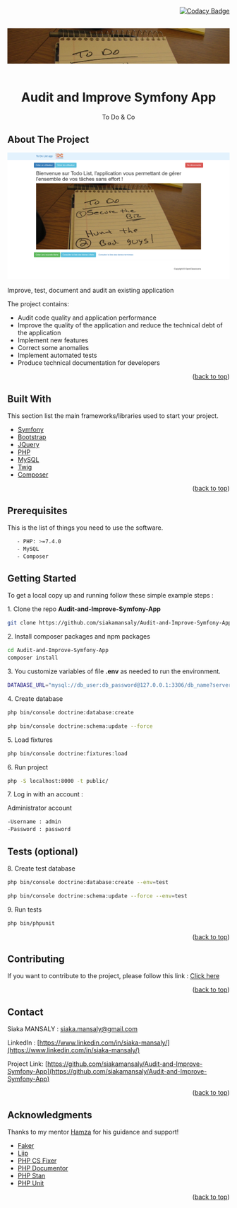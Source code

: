 <div id="top"></div>
<div align="right">

[![Codacy Badge](https://app.codacy.com/project/badge/Grade/4b661091257a4175bacf4a81cf6c0cf9)](https://www.codacy.com/gh/siakamansaly/ToDoAndCo/dashboard?utm_source=github.com&amp;utm_medium=referral&amp;utm_content=siakamansaly/ToDoAndCo&amp;utm_campaign=Badge_Grade)

</div>
<!-- PROJECT LOGO -->
<br />
<div align="center">
  <a href="https://github.com/siakamansaly/Audit-and-Improve-Symfony-App">
    <img src="public/img/todolist_content.jpg" alt="Logo">
  </a>
  <br />
  <br />
  <h1 align="center">Audit and Improve Symfony App</h1>
  <p align="center">
    To Do & Co
  </p>
</div>

<!-- ABOUT THE PROJECT -->
## About The Project

<div align="center">
    <img src="public/img/Screenshot.png" alt="Screenshot" width="700px">
</div>
<p>Improve, test, document and audit an existing application</p>
<p>The project contains:</p>
<ul>
  <li>Audit code quality and application performance</li>
  <li>Improve the quality of the application and reduce the technical debt of the application</li>
  <li>Implement new features</li>
  <li>Correct some anomalies</li>
  <li>Implement automated tests</li>
  <li>Produce technical documentation for developers</li>
</ul>

<p align="right">(<a href="#top">back to top</a>)</p>

<!-- Built With -->
## Built With

This section list the main frameworks/libraries used to start your project.
<ul>
  <li><a href="https://symfony.com/doc/5.4/index.html" target="_blank">Symfony</a></li>
  <li><a href="https://getbootstrap.com/" target="_blank">Bootstrap</a></li>
  <li><a href="https://jquery.com" target="_blank">JQuery</a></li>
  <li><a href="https://www.php.net/" target="_blank">PHP</a></li>
  <li><a href="https://www.mysql.com/fr/">MySQL</a></li>
  <li><a href="https://twig.symfony.com/" target="_blank">Twig</a></li>
  <li><a href="https://getcomposer.org/" target="_blank">Composer</a></li>
</ul>

<p align="right">(<a href="#top">back to top</a>)</p>

<!-- Prerequisites -->
## Prerequisites

This is the list of things you need to use the software.
   ```sh
      - PHP: >=7.4.0
      - MySQL
      - Composer
   ```
<!-- GETTING STARTED -->
## Getting Started

To get a local copy up and running follow these simple example steps :

1.&nbsp;Clone the repo **Audit-and-Improve-Symfony-App**
   ```sh
   git clone https://github.com/siakamansaly/Audit-and-Improve-Symfony-App.git
   ```

2.&nbsp;Install composer packages and npm packages
   ```sh
   cd Audit-and-Improve-Symfony-App
   composer install
   ```
3.&nbsp;You customize variables of file **.env** as needed to run the environment.
   ```sh
   DATABASE_URL="mysql://db_user:db_password@127.0.0.1:3306/db_name?serverVersion=5.7&charset=utf8mb4"
   ```
4.&nbsp;Create database
   ```sh
   php bin/console doctrine:database:create
   ```
   ```sh
   php bin/console doctrine:schema:update --force
   ```
5.&nbsp;Load fixtures
   ```sh
   php bin/console doctrine:fixtures:load
   ```

6.&nbsp;Run project
   ```sh
   php -S localhost:8000 -t public/
   ```  

7.&nbsp;Log in with an account :

   Administrator account
   ```sh
   -Username : admin
   -Password : password
   ```

<!-- OPTIONAL -->
## Tests (optional)

8.&nbsp;Create test database
   ```sh
   php bin/console doctrine:database:create --env=test
   ```
   ```sh
   php bin/console doctrine:schema:update --force --env=test
   ```
9.&nbsp;Run tests 
   ```sh
   php bin/phpunit
   ```

<p align="right">(<a href="#top">back to top</a>)</p>

<!-- CONTRIBUTING -->
## Contributing

If you want to contribute to the project, please follow this link : [Click here](https://github.com/siakamansaly/Audit-and-Improve-Symfony-App/blob/9de73e1e5009e8ad097093c9fe079fcf7e976112/docs/CONTRIBUTING.md)


<p align="right">(<a href="#top">back to top</a>)</p>

<!-- CONTACT -->
## Contact

Siaka MANSALY : [siaka.mansaly@gmail.com](siaka.mansaly@gmail.com) 

LinkedIn : [https://www.linkedin.com/in/siaka-mansaly/](https://www.linkedin.com/in/siaka-mansaly/)

Project Link: [https://github.com/siakamansaly/Audit-and-Improve-Symfony-App](https://github.com/siakamansaly/Audit-and-Improve-Symfony-App)
              
<p align="right">(<a href="#top">back to top</a>)</p>

## Acknowledgments

Thanks to my mentor [Hamza](https://github.com/Hamzasakrani) for his guidance and support!

<ul>
  <li><a href="https://fakerphp.github.io/" target="_blank">Faker</a></li>
  <li><a href="https://github.com/liip/LiipTestFixturesBundle" target="_blank">Liip</a></li>
  <li><a href="https://cs.symfony.com/" target="_blank">PHP CS Fixer</a></li>
  <li><a href="https://www.phpdoc.org/" target="_blank">PHP Documentor</a></li>
  <li><a href="https://phpstan.org/user-guide/getting-started" target="_blank">PHP Stan</a></li>
  <li><a href="https://phpunit.de/index.html" target="_blank">PHP Unit</a></li>
</ul>

<p align="right">(<a href="#top">back to top</a>)</p>
